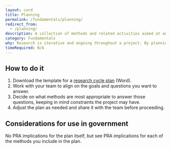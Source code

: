 ```yaml
---
layout: card
title: Planning
permalink: /fundamentals/planning/
redirect_from:
  - /planning/
description: A collection of methods and related activities aimed at answering specific questions.
category: Fundamentals
why: Research is iterative and ongoing throughout a project. By planning research in cycles based on current questions, you can show progress and make it easier to decide next steps.
timeRequired: N/A
---
```

## How to do it

1. Download the template for a [research cycle plan]({{site.baseurl}}/templates/Research%20Cycle%20Plan.docx) (Word).
1. Work with your team to align on the goals and questions you want to answer.
1. Decide on what methods are most appropriate to answer those questions, keeping in mind constraints the project may have.
1. Adjust the plan as needed and share it with the team before proceeding.

<section class="method--section method--section--government-considerations" markdown="1" >

## Considerations for use in government  

No PRA implications for the plan itself, but see PRA implications for each of the methods you include in the plan.

</section>
